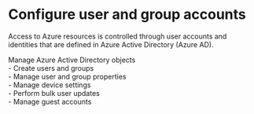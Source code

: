 # Configure user and group accounts

Access to Azure resources is controlled through user accounts and identities that are defined in Azure Active Directory (Azure AD).

Manage Azure Active Directory objects<br>
    - Create users and groups<br>
    - Manage user and group properties<br>
    - Manage device settings<br>
    - Perform bulk user updates<br>
    - Manage guest accounts<br>